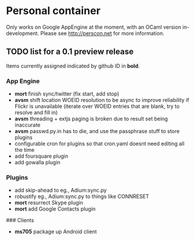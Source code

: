 Personal container
==================

Only works on Google AppEngine at the moment, with an OCaml version in-development.
Please see http://perscon.net for more information.

TODO list for a 0.1 preview release
-----------------------------------

Items currently assigned indicated by github ID in **bold**.

### App Engine

- **mort** finish sync/twitter (fix start, add stop)
- **avsm** shift location WOEID resolution to be async to improve reliability if Flickr is unavailable (iterate over WOEID entries that are blank, try to resolve and fill in)
- **avsm** threading + extjs paging is broken due to result set being inaccurate
- **avsm** passwd.py.in has to die, and use the passphrase stuff to store plugins
- configurable cron for plugins so that cron.yaml doesnt need editing all the time
- add foursquare plugin
- add gowalla plugin
    
### Plugins

- add skip-ahead to eg., Adium:sync.py
- robustify eg., Adium:sync.py to things like CONNRESET
- **mort** resurrect Skype plugin
- **mort** add Google Contacts plugin

### Clients

- **ms705** package up Android client

